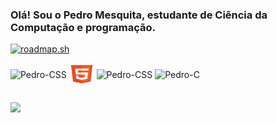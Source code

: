 ### Olá! Sou o Pedro Mesquita, estudante de Ciência da Computação e programação.
<div>
  <a href="https://roadmap.sh"><img width="383px" src="https://api.roadmap.sh/v1-badge/wide/6535a578b5d7a4eb01f9adcd?variant=dark&roadmaps=javascript%2Cbackend" alt="roadmap.sh"/></a>
</div>
<div>



<div style="display: inline_block"><br>
  <img align="center" alt="Pedro-CSS" height="30" width="40" src="https://cdn.jsdelivr.net/gh/devicons/devicon/icons/javascript/javascript-original.svg" />
  <img align="center" alt="Pedro-HTML" height="30" width="40" src="https://raw.githubusercontent.com/devicons/devicon/master/icons/html5/html5-original.svg">
  <img align="center" alt="Pedro-CSS" height="30" width="40" src="https://cdn.jsdelivr.net/gh/devicons/devicon/icons/css3/css3-original.svg" />
  <img align="center" alt="Pedro-C" height="30" width="40" src="https://cdn.jsdelivr.net/gh/devicons/devicon/icons/c/c-original.svg" />
          
</div> 

##

<div> 
  <a href="https://www.linkedin.com/in/pedro-mesquita-b8b6a61b7/" target="_blank"><img src="https://img.shields.io/badge/-LinkedIn-%230077B5?style=for-the-badge&logo=linkedin&logoColor=white" target="_blank"></a> 
</div>
